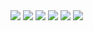 <img src="https://github.com/DevMountain/simulation-2/blob/master/assets/planning-sheet/idea_features.png" />
<img src="https://github.com/DevMountain/simulation-2/blob/master/assets/planning-sheet/views.png" />
<img src="https://github.com/DevMountain/simulation-2/blob/master/assets/planning-sheet/component_tree.png" />
<img src="https://github.com/DevMountain/simulation-2/blob/master/assets/planning-sheet/endpoints.png" />
<img src="https://github.com/DevMountain/simulation-2/blob/master/assets/planning-sheet/schema.png" />
<img src="https://github.com/DevMountain/simulation-2/blob/master/assets/planning-sheet/tracker.png" />
